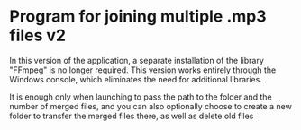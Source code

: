 # Program for joining multiple .mp3 files v2
In this version of the application, a separate installation of the library "FFmpeg" is no longer required.
This version works entirely through the Windows console, which eliminates the need for additional libraries.

It is enough only when launching to pass the path to the folder and the number of merged files, and you can also optionally choose to create a new folder to transfer the merged files there, as well as delete old files
